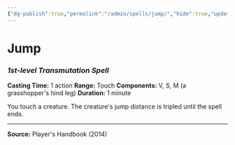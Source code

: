 ```yaml
---
{"dg-publish":true,"permalink":"/admin/spells/jump/","hide":true,"updated":"2025-08-11T11:53:30.929+01:00"}
---
```


# Jump
### *1st-level Transmutation Spell*
**Casting Time:** 1 action
**Range:** Touch
**Components:** V, S, M (a grasshopper's hind leg)
**Duration:** 1 minute

You touch a creature. The creature's jump distance is tripled until the spell ends.

---
**Source:** Player's Handbook (2014)